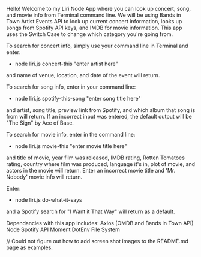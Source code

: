 Hello! Welcome to my Liri Node App where you can look up concert, song, and movie info from Terminal command line. We will be using Bands in Town Artist Events API to look up current concert information, looks up songs from Spotify API keys, and IMDB for movie information. This app uses the Switch Case to change which category you're going from.

To search for concert info, simply use your command line in Terminal and enter: 
- node liri.js concert-this "enter artist here" 

and name of venue, location, and date of the event will return.

To search for song info, enter in your command line: 
- node liri.js spotify-this-song "enter song title here" 

and artist, song title, preview link from Spotify, and which album that song is from will return. If an incorrect input was entered, the default output will be "The Sign" by Ace of Base.

To search for movie info, enter in the command line: 
- node liri.js movie-this "enter movie title here"

and title of movie, year film was released, IMDB rating, Rotten Tomatoes rating, country where film was produced, language it's in, plot of movie, and actors in the movie will return. Enter an incorrect movie title and 'Mr. Nobody' movie info will return.

Enter: 
- node liri.js do-what-it-says 

and a Spotify search for "I Want it That Way" will return as a default.

Dependancies with this app includes:
Axios (OMDB and Bands in Town API)
Node Spotify API
Moment
DotEnv
File System

// Could not figure out how to add screen shot images to the README.md page as examples.